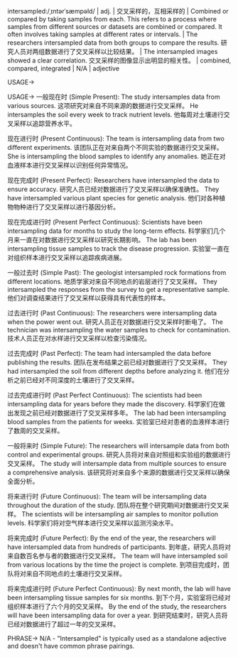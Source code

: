 intersampled:/ˌɪntərˈsæmpəld/ | adj. | 交叉采样的，互相采样的 |  Combined or compared by taking samples from each.  This refers to a process where samples from different sources or datasets are combined or compared.  It often involves taking samples at different rates or intervals. | The researchers intersampled data from both groups to compare the results. 研究人员对两组数据进行了交叉采样以比较结果。 |  The intersampled images showed a clear correlation. 交叉采样的图像显示出明显的相关性。 |  combined, compared, integrated | N/A | adjective

USAGE->

USAGE->
一般现在时 (Simple Present):
The study intersamples data from various sources.  这项研究对来自不同来源的数据进行交叉采样。
He intersamples the soil every week to track nutrient levels. 他每周对土壤进行交叉采样以追踪营养水平。

现在进行时 (Present Continuous):
The team is intersampling data from two different experiments. 该团队正在对来自两个不同实验的数据进行交叉采样。
She is intersampling the blood samples to identify any anomalies. 她正在对血液样本进行交叉采样以识别任何异常情况。

现在完成时 (Present Perfect):
Researchers have intersampled the data to ensure accuracy. 研究人员已经对数据进行了交叉采样以确保准确性。
They have intersampled various plant species for genetic analysis. 他们对各种植物物种进行了交叉采样以进行基因分析。

现在完成进行时 (Present Perfect Continuous):
Scientists have been intersampling data for months to study the long-term effects. 科学家们几个月来一直在对数据进行交叉采样以研究长期影响。
The lab has been intersampling tissue samples to track the disease progression.  实验室一直在对组织样本进行交叉采样以追踪疾病进展。

一般过去时 (Simple Past):
The geologist intersampled rock formations from different locations. 地质学家对来自不同地点的岩层进行了交叉采样。
They intersampled the responses from the survey to get a representative sample. 他们对调查结果进行了交叉采样以获得具有代表性的样本。

过去进行时 (Past Continuous):
The researchers were intersampling data when the power went out.  研究人员正在对数据进行交叉采样时断电了。
The technician was intersampling the water samples to check for contamination. 技术人员正在对水样进行交叉采样以检查污染情况。

过去完成时 (Past Perfect):
The team had intersampled the data before publishing the results. 团队在发布结果之前已经对数据进行了交叉采样。
They had intersampled the soil from different depths before analyzing it. 他们在分析之前已经对不同深度的土壤进行了交叉采样。

过去完成进行时 (Past Perfect Continuous):
The scientists had been intersampling data for years before they made the discovery. 科学家们在做出发现之前已经对数据进行了交叉采样多年。
The lab had been intersampling blood samples from the patients for weeks. 实验室已经对患者的血液样本进行了数周的交叉采样。

一般将来时 (Simple Future):
The researchers will intersample data from both control and experimental groups. 研究人员将对来自对照组和实验组的数据进行交叉采样。
The study will intersample data from multiple sources to ensure a comprehensive analysis. 该研究将对来自多个来源的数据进行交叉采样以确保全面分析。

将来进行时 (Future Continuous):
The team will be intersampling data throughout the duration of the study.  团队将在整个研究期间对数据进行交叉采样。
The scientists will be intersampling air samples to monitor pollution levels. 科学家们将对空气样本进行交叉采样以监测污染水平。

将来完成时 (Future Perfect):
By the end of the year, the researchers will have intersampled data from hundreds of participants. 到年底，研究人员将对来自数百名参与者的数据进行交叉采样。
The team will have intersampled soil from various locations by the time the project is complete. 到项目完成时，团队将对来自不同地点的土壤进行交叉采样。

将来完成进行时 (Future Perfect Continuous):
By next month, the lab will have been intersampling tissue samples for six months. 到下个月，实验室将已经对组织样本进行了六个月的交叉采样。
By the end of the study, the researchers will have been intersampling data for over a year. 到研究结束时，研究人员将已经对数据进行了超过一年的交叉采样。


PHRASE->
N/A - "Intersampled" is typically used as a standalone adjective and doesn't have common phrase pairings.
